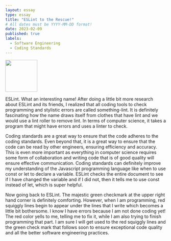 ```yaml
---
layout: essay
type: essay
title: "ESLint to the Rescue!"
# All dates must be YYYY-MM-DD format!
date: 2023-02-09
published: true
labels:
  - Software Engineering
  - Coding Standards
---
```


<img width="100px" class="float-start pe-4" src="https://imgs.xkcd.com/comics/third_way.png">

ESLint. What an interesting name! After doing a little bit more research about ESLint and its friends, I realized that all coding tools to check programming and stylistic errors are called something-lint. It is definitely fascinating how the name draws itself from clothes that have lint and we would use a lint roller to remove lint. In terms of computer science, it takes a program that might have errors and uses a linter to check. 

Coding standards are a great way to ensure that the code adheres to the coding standards. Even beyond that, it is a great way to ensure that the code can be read by other engineers, ensuring efficiency and accuracy. This is even more important as everything in computer science requires some form of collaboration and writing code that is of good quality will ensure effective communication. Coding standards can definitely improve my understanding of the Javascript programming language like when to use const or let to declare a variable. ESLint checks the entire document to see if I have changed the variable and if I did not, then it tells me to use const instead of let, which is super helpful.

Now going back to ESLint. The majestic green checkmark at the upper right hand corner is definitely comforting. However, when I am programming, red squiggly lines begin to appear under the lines that I write which becomes a little bit bothersome. I know I have errors because I am not done coding yet! The red color yells to me, telling me to fix it, while I am also trying to finish programming that part. I am sure I will get used to the red squiggly lines and the green check mark that follows soon to ensure exceptional code quality and all the better software engineering practices. 
